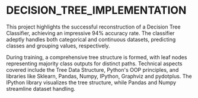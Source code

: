 # DECISION_TREE_IMPLEMENTATION

This project highlights the successful reconstruction of a Decision Tree Classifier, achieving an impressive 94% accuracy rate. 
The classifier adeptly handles both categorical and continuous datasets, predicting classes and grouping values, respectively. 

During training, a comprehensive tree structure is formed, with leaf nodes representing majority class outputs for distinct paths. Technical aspects covered include the Tree Data Structure, Python's OOP principles, and libraries like Sklearn, Pandas, Numpy, IPython, Graphviz and pydotplus. The IPython library visualizes the tree structure, while Pandas and Numpy streamline dataset handling. 
